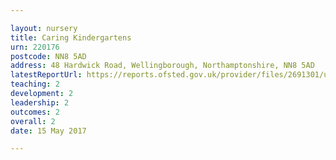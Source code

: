 ```yaml
---

layout: nursery
title: Caring Kindergartens
urn: 220176
postcode: NN8 5AD
address: 48 Hardwick Road, Wellingborough, Northamptonshire, NN8 5AD
latestReportUrl: https://reports.ofsted.gov.uk/provider/files/2691301/urn/220176.pdf
teaching: 2
development: 2
leadership: 2
outcomes: 2
overall: 2
date: 15 May 2017

---
```

